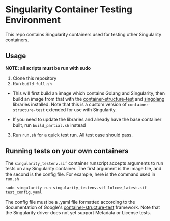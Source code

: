 # Singularity Container Testing Environment

This repo contains Singularity containers used for testing other Singularity containers.

## Usage
**NOTE: all scripts must be run with sudo**
1. Clone this repository
2. Run `build_full.sh`

* This will first build an image which contains Golang and Singularity, then build an image from that with the [container-structure-test](https://github.com/stewartad/container-structure-test) and [singolang](https://github.com/stewartad/singolang) libraries installed. Note that this is a custom version of `container-structure-test` extended for use with Singularity.

* If you need to update the libraries and already have the base container built, run `build_partial.sh` instead
3. Run `run.sh` for a quick test run. All test case should pass.

## Running tests on your own containers
The `singularity_testenv.sif` container runscript accepts arguments to run tests on any Singularity container. The first argument is the image file, and the second is the config file. For example, here is the command used in `run.sh`

`sudo singularity run singularity_testenv.sif lolcow_latest.sif test_config.yaml`

The config file must be a .yaml file formatted according to the documentation of Google's [container-structure-test](https://github.com/GoogleContainerTools/container-structure-test) framework. Note that the Singularity driver does not yet support Metadata or License tests.